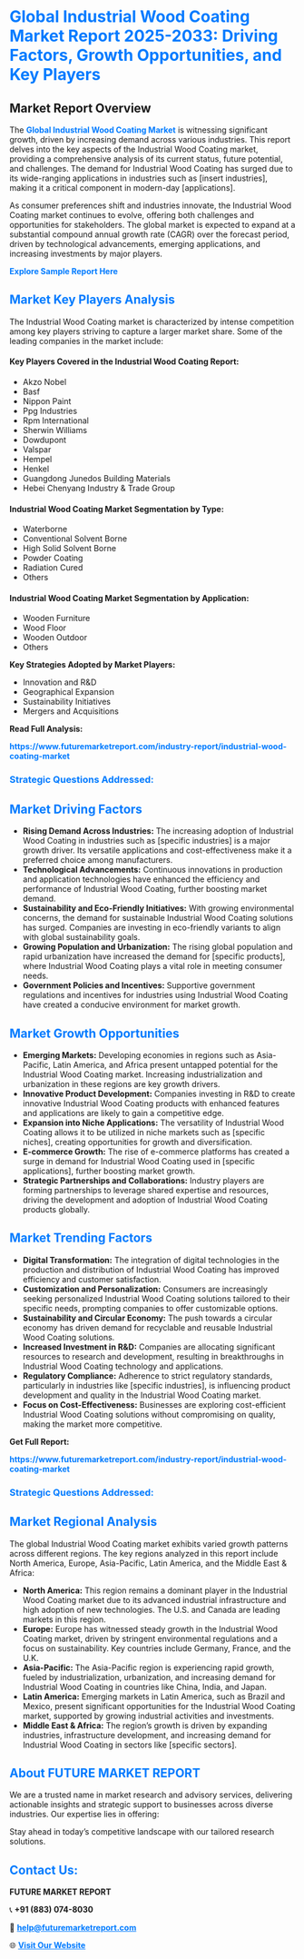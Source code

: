 <h1 style="color: #007BFF;">Global Industrial Wood Coating Market Report 2025-2033: Driving Factors, Growth Opportunities, and Key Players</h1>

<section id="overview">
<h2>Market Report Overview</h2>
<p>The <a href="https://www.futuremarketreport.com/industry-report/industrial-wood-coating-market" style="color: #007BFF; text-decoration: none;"><strong>Global Industrial Wood Coating Market</strong></a> is witnessing significant growth, driven by increasing demand across various industries. This report delves into the key aspects of the Industrial Wood Coating market, providing a comprehensive analysis of its current status, future potential, and challenges. The demand for Industrial Wood Coating has surged due to its wide-ranging applications in industries such as [insert industries], making it a critical component in modern-day [applications].</p>
<p>As consumer preferences shift and industries innovate, the Industrial Wood Coating market continues to evolve, offering both challenges and opportunities for stakeholders. The global market is expected to expand at a substantial compound annual growth rate (CAGR) over the forecast period, driven by technological advancements, emerging applications, and increasing investments by major players.</p>
</section>

<section id="overview">
<p><a href="https://www.futuremarketreport.com/request-sample/reportId=30308" style="color: #007BFF; text-decoration: none;"><strong>Explore Sample Report Here</strong></a></p>
</section>

<section id="key-players">
<h2 style="color: #007BFF;">Market Key Players Analysis</h2>
<p>The Industrial Wood Coating market is characterized by intense competition among key players striving to capture a larger market share. Some of the leading companies in the market include:</p>
<h4>Key Players Covered in the Industrial Wood Coating Report:</h4>
<ul><li>Akzo Nobel</li><li>Basf</li><li>Nippon Paint</li><li>Ppg Industries</li><li>Rpm International</li><li>Sherwin Williams</li><li>Dowdupont</li><li>Valspar</li><li>Hempel</li><li>Henkel</li><li>Guangdong Junedos Building Materials</li><li>Hebei Chenyang Industry &amp; Trade Group</li></ul>
<h4>Industrial Wood Coating Market Segmentation by Type:</h4>
<ul><li>Waterborne</li><li>Conventional Solvent Borne</li><li>High Solid Solvent Borne</li><li>Powder Coating</li><li>Radiation Cured</li><li>Others</li></ul>

<h4>Industrial Wood Coating Market Segmentation by Application:</h4>
<ul><li>Wooden Furniture</li><li>Wood Floor</li><li>Wooden Outdoor</li><li>Others</li></ul>
<p><strong>Key Strategies Adopted by Market Players:</strong></p>
<ul>
<li>Innovation and R&D</li>
<li>Geographical Expansion</li>
<li>Sustainability Initiatives</li>
<li>Mergers and Acquisitions</li>
</ul>
</section>

<section>
<p><strong>Read Full Analysis: </strong></p><a href="https://www.futuremarketreport.com/industry-report/industrial-wood-coating-market" style="color: #007BFF; text-decoration: none;"><strong>https://www.futuremarketreport.com/industry-report/industrial-wood-coating-market</strong></a>
<h3 style="color: #007BFF;">Strategic Questions Addressed:</h3>
</section>

<section id="driving-factors">
<h2 style="color: #007BFF;">Market Driving Factors</h2>
<ul>
<li><strong>Rising Demand Across Industries:</strong> The increasing adoption of Industrial Wood Coating in industries such as [specific industries] is a major growth driver. Its versatile applications and cost-effectiveness make it a preferred choice among manufacturers.</li>
<li><strong>Technological Advancements:</strong> Continuous innovations in production and application technologies have enhanced the efficiency and performance of Industrial Wood Coating, further boosting market demand.</li>
<li><strong>Sustainability and Eco-Friendly Initiatives:</strong> With growing environmental concerns, the demand for sustainable Industrial Wood Coating solutions has surged. Companies are investing in eco-friendly variants to align with global sustainability goals.</li>
<li><strong>Growing Population and Urbanization:</strong> The rising global population and rapid urbanization have increased the demand for [specific products], where Industrial Wood Coating plays a vital role in meeting consumer needs.</li>
<li><strong>Government Policies and Incentives:</strong> Supportive government regulations and incentives for industries using Industrial Wood Coating have created a conducive environment for market growth.</li>
</ul>
</section>

<section id="growth-opportunities">
<h2 style="color: #007BFF;">Market Growth Opportunities</h2>
<ul>
<li><strong>Emerging Markets:</strong> Developing economies in regions such as Asia-Pacific, Latin America, and Africa present untapped potential for the Industrial Wood Coating market. Increasing industrialization and urbanization in these regions are key growth drivers.</li>
<li><strong>Innovative Product Development:</strong> Companies investing in R&D to create innovative Industrial Wood Coating products with enhanced features and applications are likely to gain a competitive edge.</li>
<li><strong>Expansion into Niche Applications:</strong> The versatility of Industrial Wood Coating allows it to be utilized in niche markets such as [specific niches], creating opportunities for growth and diversification.</li>
<li><strong>E-commerce Growth:</strong> The rise of e-commerce platforms has created a surge in demand for Industrial Wood Coating used in [specific applications], further boosting market growth.</li>
<li><strong>Strategic Partnerships and Collaborations:</strong> Industry players are forming partnerships to leverage shared expertise and resources, driving the development and adoption of Industrial Wood Coating products globally.</li>
</ul>
</section>

<section id="trending-factors">
<h2 style="color: #007BFF;">Market Trending Factors</h2>
<ul>
<li><strong>Digital Transformation:</strong> The integration of digital technologies in the production and distribution of Industrial Wood Coating has improved efficiency and customer satisfaction.</li>
<li><strong>Customization and Personalization:</strong> Consumers are increasingly seeking personalized Industrial Wood Coating solutions tailored to their specific needs, prompting companies to offer customizable options.</li>
<li><strong>Sustainability and Circular Economy:</strong> The push towards a circular economy has driven demand for recyclable and reusable Industrial Wood Coating solutions.</li>
<li><strong>Increased Investment in R&D:</strong> Companies are allocating significant resources to research and development, resulting in breakthroughs in Industrial Wood Coating technology and applications.</li>
<li><strong>Regulatory Compliance:</strong> Adherence to strict regulatory standards, particularly in industries like [specific industries], is influencing product development and quality in the Industrial Wood Coating market.</li>
<li><strong>Focus on Cost-Effectiveness:</strong> Businesses are exploring cost-efficient Industrial Wood Coating solutions without compromising on quality, making the market more competitive.</li>
</ul>
</section>

<section>
<p><strong>Get Full Report: </strong></p><a href="https://www.futuremarketreport.com/industry-report/industrial-wood-coating-market" style="color: #007BFF; text-decoration: none;"><strong>https://www.futuremarketreport.com/industry-report/industrial-wood-coating-market</strong></a>
<h3 style="color: #007BFF;">Strategic Questions Addressed:</h3>
</section>


<section id="regional-analysis">
<h2 style="color: #007BFF;">Market Regional Analysis</h2>
<p>The global Industrial Wood Coating market exhibits varied growth patterns across different regions. The key regions analyzed in this report include North America, Europe, Asia-Pacific, Latin America, and the Middle East & Africa:</p>
<ul>
<li><strong>North America:</strong> This region remains a dominant player in the Industrial Wood Coating market due to its advanced industrial infrastructure and high adoption of new technologies. The U.S. and Canada are leading markets in this region.</li>
<li><strong>Europe:</strong> Europe has witnessed steady growth in the Industrial Wood Coating market, driven by stringent environmental regulations and a focus on sustainability. Key countries include Germany, France, and the U.K.</li>
<li><strong>Asia-Pacific:</strong> The Asia-Pacific region is experiencing rapid growth, fueled by industrialization, urbanization, and increasing demand for Industrial Wood Coating in countries like China, India, and Japan.</li>
<li><strong>Latin America:</strong> Emerging markets in Latin America, such as Brazil and Mexico, present significant opportunities for the Industrial Wood Coating market, supported by growing industrial activities and investments.</li>
<li><strong>Middle East & Africa:</strong> The region’s growth is driven by expanding industries, infrastructure development, and increasing demand for Industrial Wood Coating in sectors like [specific sectors].</li>
</ul>
</section>

<footer>
<h2 style="color: #007BFF;">About FUTURE MARKET REPORT</h2>
<p>We are a trusted name in market research and advisory services, delivering actionable insights and strategic support to businesses across diverse industries. Our expertise lies in offering:</p>

<p>Stay ahead in today’s competitive landscape with our tailored research solutions.</p>

<h2 style="color: #007BFF;">Contact Us:</h2>
<p><strong>FUTURE MARKET REPORT</strong></p>
<p>📞 <strong>+91 (883) 074-8030</strong></p>
<p>📧 <strong><a href="mailto:help@futuremarketreport.com" style="color: #007BFF;">help@futuremarketreport.com</a></strong></p>
<p>🌐 <strong><a href="https://www.futuremarketreport.com/" style="color: #007BFF;">Visit Our Website</a></strong></p>
</footer>
